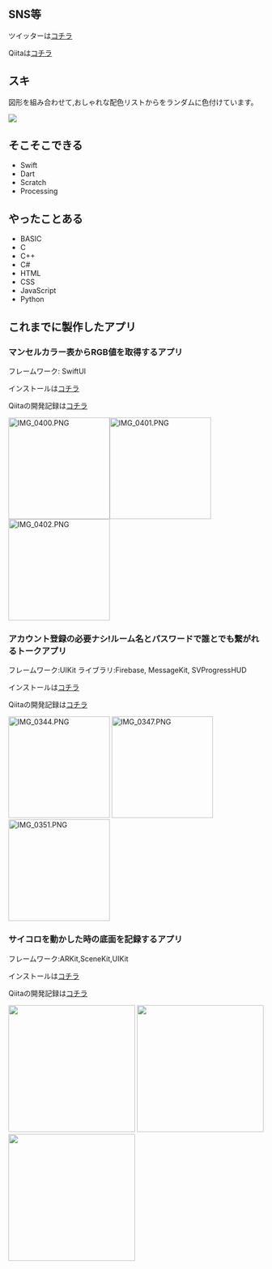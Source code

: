 ## SNS等
ツイッターは[コチラ](https://twitter.com/Hyperbolic____)

Qiitaは[コチラ](https://qiita.com/Hyperbolic_____)

## スキ


図形を組み合わせて,おしゃれな配色リストからをランダムに色付けています。


<img widrh="50" src="https://qiita-image-store.s3.ap-northeast-1.amazonaws.com/0/549093/22283dd0-5c78-9cce-2c77-347e33666954.jpeg">

 
## そこそこできる

- Swift
- Dart
- Scratch
- Processing

## やったことある

- BASIC
- C
- C++
- C#
- HTML
- CSS
- JavaScript
- Python

## これまでに製作したアプリ
### マンセルカラー表からRGB値を取得するアプリ

フレームワーク: SwiftUI

インストールは[コチラ](https://apps.apple.com/jp/app/%E8%89%B2%E6%A4%9C%E7%B4%A2/id1516435071)

Qiitaの開発記録は[コチラ](https://qiita.com/Hyperbolic_____/items/8e8057398bddf8ac078e)

<img width="200" alt="IMG_0400.PNG" src="https://qiita-image-store.s3.ap-northeast-1.amazonaws.com/0/549093/3420eafa-0128-0b50-590b-6ee23eb772ea.png"><img width="200" alt="IMG_0401.PNG" src="https://qiita-image-store.s3.ap-northeast-1.amazonaws.com/0/549093/1c2fd30d-921a-7f5d-a510-2bfa3354ed81.png"><img width="200" alt="IMG_0402.PNG" src="https://qiita-image-store.s3.ap-northeast-1.amazonaws.com/0/549093/ddd53d73-dcdc-f102-8668-c39f11797a86.png">


### アカウント登録の必要ナシ!ルーム名とパスワードで誰とでも繋がれるトークアプリ

フレームワーク:UIKit
ライブラリ:Firebase, MessageKit, SVProgressHUD

インストールは[コチラ](https://apps.apple.com/jp/app/簡単チャット/id1521045947)

Qiitaの開発記録は[コチラ](https://qiita.com/Hyperbolic_____/items/d2d5a25293ea64b7f7ed)

<img width="200" alt="IMG_0344.PNG" src="https://qiita-image-store.s3.ap-northeast-1.amazonaws.com/0/549093/8abb69c8-ae43-365b-aaf1-b8b1d1042beb.png"> <img width="200" alt="IMG_0347.PNG" src="https://qiita-image-store.s3.ap-northeast-1.amazonaws.com/0/549093/6a7c8b17-bf1e-4cd3-f3bd-cb02bd7afe06.png"> <img width="200" alt="IMG_0351.PNG" src="https://qiita-image-store.s3.ap-northeast-1.amazonaws.com/0/549093/face73b9-69f2-3ddb-c57c-e8fd8a0106ad.png"> 


### サイコロを動かした時の底面を記録するアプリ

フレームワーク:ARKit,SceneKit,UIKit

インストールは[コチラ](https://apps.apple.com/jp/app/arサイコロ/id1532692212)

Qiitaの開発記録は[コチラ](https://qiita.com/Hyperbolic_____/items/af4c25d393beb1d09e81)

<img width="250" src="https://qiita-image-store.s3.ap-northeast-1.amazonaws.com/0/549093/daa9b171-dc58-0046-29b1-1ad8d54b0226.png"> <img width="250" src="https://qiita-image-store.s3.ap-northeast-1.amazonaws.com/0/549093/816ea4e6-19e9-7897-28f9-2c99f20430b1.png">　<img width="250" src="https://qiita-image-store.s3.ap-northeast-1.amazonaws.com/0/549093/bc41afa9-6999-c2e6-4667-4002c3e4e696.png">

